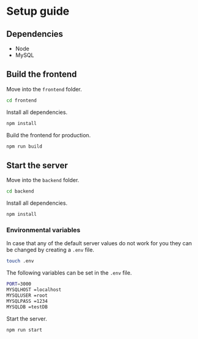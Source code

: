 # Setup guide

## Dependencies

- Node
- MySQL

## Build the frontend
Move into the `frontend` folder.

```bash
cd frontend
```

Install all dependencies.

```bash
npm install
```

Build the frontend for production.

```bash
npm run build
```

## Start the server

Move into the `backend` folder.

```bash
cd backend
```

Install all dependencies.

```bash
npm install
```

### Environmental variables

In case that any of the default server values do not work for you they can be changed by creating a `.env` file.

```bash
touch .env
```

The following variables can be set in the `.env` file.

```bash
PORT=3000
MYSQLHOST =localhost
MYSQLUSER =root
MYSQLPASS =1234
MYSQLDB =testDB
```

Start the server.

```bash
npm run start
```
